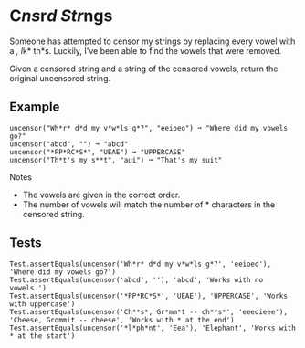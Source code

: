# C*ns*r*d Str*ngs

Someone has attempted to censor my strings by replacing every vowel with a *,
l*k* th*s. Luckily, I've been able to find the vowels that were removed.

Given a censored string and a string of the censored vowels, return the
original uncensored string.

## Example

```
uncensor("Wh*r* d*d my v*w*ls g*?", "eeioeo") ➞ "Where did my vowels go?"
uncensor("abcd", "") ➞ "abcd"
uncensor("*PP*RC*S*", "UEAE") ➞ "UPPERCASE"
uncensor("Th*t's my s**t", "aui") ➞ "That's my suit"
```

Notes

* The vowels are given in the correct order.
* The number of vowels will match the number of * characters in the censored string.

## Tests

```
Test.assertEquals(uncensor('Wh*r* d*d my v*w*ls g*?', 'eeioeo'), 'Where did my vowels go?')
Test.assertEquals(uncensor('abcd', ''), 'abcd', 'Works with no vowels.')
Test.assertEquals(uncensor('*PP*RC*S*', 'UEAE'), 'UPPERCASE', 'Works with uppercase')
Test.assertEquals(uncensor('Ch**s*, Gr*mm*t -- ch**s*', 'eeeoieee'), 'Cheese, Grommit -- cheese', 'Works with * at the end')
Test.assertEquals(uncensor('*l*ph*nt', 'Eea'), 'Elephant', 'Works with * at the start')
```
